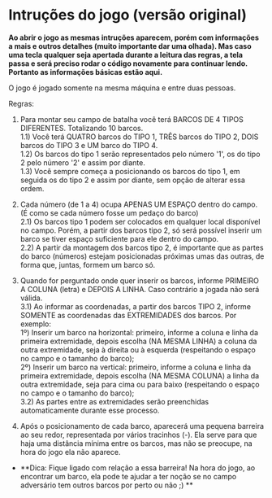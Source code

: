 # Intruções do jogo (versão original)

**Ao abrir o jogo as mesmas intruções aparecem, porém com informações a mais e outros detalhes (muito importante dar uma olhada).
Mas caso uma tecla qualquer seja apertada durante a leitura das regras, a tela passa e será preciso rodar o código novamente para continuar lendo.
Portanto as informações básicas estão aqui.**

O jogo é jogado somente na mesma máquina e entre duas pessoas.

Regras:

1) Para montar seu campo de batalha você terá BARCOS DE 4 TIPOS DIFERENTES. Totalizando 10 barcos.  
1.1) Você terá QUATRO barcos do TIPO 1, TRÊS barcos do TIPO 2, DOIS barcos do TIPO 3 e UM barco do TIPO 4.  
1.2) Os barcos do tipo 1 serão representados pelo número '1', os do tipo 2 pelo número '2' e assim por diante.  
1.3) Você sempre começa a posicionando os barcos do tipo 1, em seguida os do tipo 2 e assim por diante, sem opção de alterar essa ordem.

2) Cada número (de 1 a 4) ocupa APENAS UM ESPAÇO dentro do campo. (É como se cada número fosse um pedaço do barco)  
2.1) Os barcos tipo 1 podem ser colocados em qualquer local disponível no campo. Porém, a partir dos barcos tipo 2,
só será possível inserir um barco se tiver espaço suficiente para ele dentro do campo.  
2.2) A partir da montagem dos barcos tipo 2, é importante que as partes do barco (números) estejam posicionadas próximas umas das outras,
de forma que, juntas, formem um barco só.

3) Quando for perguntado onde quer inserir os barcos, informe PRIMEIRO A COLUNA (letra) e DEPOIS A LINHA. Caso contrário a jogada não será válida.  
3.1) Ao informar as coordenadas, a partir dos barcos TIPO 2, informe SOMENTE as coordenadas das EXTREMIDADES dos barcos. Por exemplo:  
  1º) Inserir um barco na horizontal: primeiro, informe a coluna e linha da primeira extremidade, depois escolha (NA MESMA LINHA) a coluna da outra extremidade,
  seja à direita ou à esquerda (respeitando o espaço no campo e o tamanho do barco);  
  2º) Inserir um barco na vertical: primeiro, informe a coluna e linha da primeira extremidade, depois escolha (NA MESMA COLUNA) a linha da outra extremidade,
  seja para cima ou para baixo (respeitando o espaço no campo e o tamanho do barco);  
3.2) As partes entre as extremidades serão preenchidas automaticamente durante esse processo.

4) Após o posicionamento de cada barco, aparecerá uma pequena barreira ao seu redor, representada por vários tracinhos (-).
Ela serve para que haja uma distância mínima entre os barcos, mas não se preocupe, na hora do jogo ela não aparece.  

- **Dica: Fique ligado com relação a essa barreira! Na hora do jogo, ao encontrar um barco, ela pode te ajudar a ter noção se no campo adversário tem outros barcos por perto ou não ;) **





